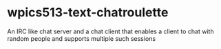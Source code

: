 # wpics513-text-chatroulette
An IRC like chat server and a chat client that enables a client to chat with random people and supports multiple such sessions
